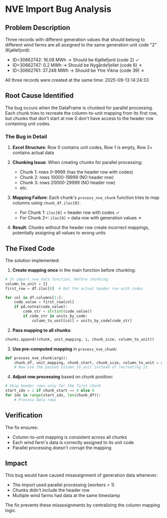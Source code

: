 # NVE Import Bug Analysis

## Problem Description
Three records with different generation values that should belong to different wind farms are all assigned to the same generation unit code "2" (Kjøllefjord):

- ID=30662742: 16.08 MWh → Should be Kjøllefjord (code 2) ✓
- ID=30662747: 0.2 MWh → Should be Nygårdsfjellet (code 6) ✗
- ID=30662761: 37.248 MWh → Should be Ytre Vikna (code 39) ✗

All three records were created at the same time: 2025-09-13 14:24:33

## Root Cause Identified

The bug occurs when the DataFrame is chunked for parallel processing. Each chunk tries to recreate the column-to-unit mapping from its first row, but chunks that don't start at row 0 don't have access to the header row containing unit codes.

### The Bug in Detail

1. **Excel Structure**: Row 0 contains unit codes, Row 1 is empty, Row 2+ contains actual data
2. **Chunking Issue**: When creating chunks for parallel processing:
   - Chunk 1: rows 0-9999 (has the header row with codes)
   - Chunk 2: rows 10000-19999 (NO header row)
   - Chunk 3: rows 20000-29999 (NO header row)
   - etc.

3. **Mapping Failure**: Each chunk's `process_nve_chunk` function tries to map columns using `chunk_df.iloc[0]`:
   - For Chunk 1: `iloc[0]` = header row with codes ✓
   - For Chunk 2+: `iloc[0]` = data row with generation values ✗

4. **Result**: Chunks without the header row create incorrect mappings, potentially assigning all values to wrong units

## The Fixed Code

The solution implemented:

1. **Create mapping once** in the main function before chunking:
```python
# In import_nve_data function, before chunking:
column_to_unit = {}
first_row = df.iloc[0]  # Get the actual header row with codes

for col in df.columns[1:]:
    code_value = first_row[col]
    if pd.notna(code_value):
        code_str = str(int(code_value))
        if code_str in units_by_code:
            column_to_unit[col] = units_by_code[code_str]
```

2. **Pass mapping to all chunks**:
```python
chunks.append((chunk, unit_mapping, i, chunk_size, column_to_unit))
```

3. **Use pre-computed mapping** in `process_nve_chunk`:
```python
def process_nve_chunk(args):
    chunk_df, unit_mapping, chunk_start, chunk_size, column_to_unit = args
    # Now use the passed column_to_unit instead of recreating it
```

4. **Adjust row processing** based on chunk position:
```python
# Skip header rows only for the first chunk
start_idx = 2 if chunk_start == 0 else 0
for idx in range(start_idx, len(chunk_df)):
    # Process data rows
```

## Verification

The fix ensures:
- Column-to-unit mapping is consistent across all chunks
- Each wind farm's data is correctly assigned to its unit code
- Parallel processing doesn't corrupt the mapping

## Impact

This bug would have caused misassignment of generation data whenever:
- The import used parallel processing (workers > 1)
- Chunks didn't include the header row
- Multiple wind farms had data at the same timestamp

The fix prevents these misassignments by centralizing the column mapping logic.